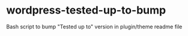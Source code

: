 # wordpress-tested-up-to-bump
Bash script to bump "Tested up to" version in plugin/theme readme file
